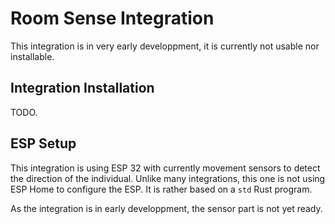 # Room Sense Integration

This integration is in very early developpment, it is currently not usable nor installable.

## Integration Installation

TODO.

## ESP Setup

This integration is using ESP 32 with currently movement sensors to detect the direction of the individual. Unlike many integrations, this one is not using ESP Home to configure the ESP. It is rather based on a `std` Rust program.

As the integration is in early developpment, the sensor part is not yet ready.

